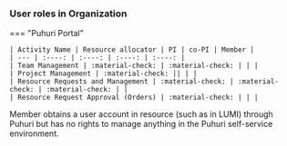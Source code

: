 
### User roles in Organization

=== "Puhuri Portal"

    | Activity Name | Resource allocator | PI | co-PI | Member |
    | --- | :----: | :----: | :----: | :----: |
    | Team Management | :material-check: | :material-check: | | |
    | Project Management | :material-check: || | |
    | Resource Requests and Management | :material-check: | :material-check: | :material-check: | |
    | Resource Request Approval (Orders) | :material-check: | | |
    
Member obtains a user account in resource (such as in LUMI) through Puhuri but has no rights to manage anything in the Puhuri self-service environment.
